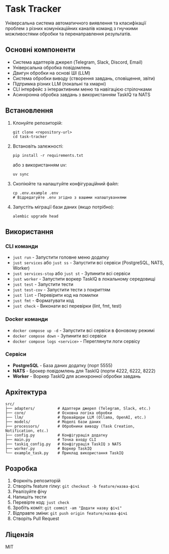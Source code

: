 # Task Tracker

Універсальна система автоматичного виявлення та класифікації проблем з різних комунікаційних каналів команд з гнучкими можливостями обробки та перенаправлення результатів.

## Основні компоненти

- Система адаптерів джерел (Telegram, Slack, Discord, Email)
- Універсальна обробка повідомлень
- Двигун обробки на основі ШІ (LLM)
- Система обробки виводу (створення завдань, сповіщення, звіти)
- Підтримка різних LLM (локальні та хмарні)
- CLI інтерфейс з інтерактивним меню та навігацією стрілочками
- Асинхронна обробка завдань з використанням TaskIQ та NATS

## Встановлення

1. Клонуйте репозиторій:
   ```
   git clone <repository-url>
   cd task-tracker
   ```

2. Встановіть залежності:
   ```
   pip install -r requirements.txt
   ```
   або з використанням uv:
   ```
   uv sync
   ```

3. Скопіюйте та налаштуйте конфігураційний файл:
   ```
   cp .env.example .env
   # Відредагуйте .env згідно з вашими налаштуваннями
   ```

4. Запустіть міграції бази даних (якщо потрібно):
   ```
   alembic upgrade head
   ```

## Використання

### CLI команди

- `just run` - Запустити головне меню додатку
- `just services` або `just ss` - Запустити всі сервіси (PostgreSQL, NATS, Worker)
- `just services-stop` або `just st` - Зупинити всі сервіси
- `just worker` - Запустити воркер TaskIQ в локальному середовищі
- `just test` - Запустити тести
- `just test-cov` - Запустити тести з покриттям
- `just lint` - Перевірити код на помилки
- `just fmt` - Форматувати код
- `just check` - Виконати всі перевірки (lint, fmt, test)

### Docker команди

- `docker compose up -d` - Запустити всі сервіси в фоновому режимі
- `docker compose down` - Зупинити всі сервіси
- `docker compose logs <service>` - Переглянути логи сервісу

### Сервіси

- **PostgreSQL** - База даних додатку (порт 5555)
- **NATS** - Брокер повідомлень для TaskIQ (порти 4222, 6222, 8222)
- **Worker** - Воркер TaskIQ для асинхронної обробки завдань

## Архітектура

```
src/
├── adapters/          # Адаптери джерел (Telegram, Slack, etc.)
├── core/              # Основна логіка обробки
├── llm/               # Провайдери LLM (Ollama, OpenAI, etc.)
├── models/            # Моделі бази даних
├── processors/        # Обробники виводу (Task Creation, Notification, etc.)
├── config.py          # Конфігурація додатку
├── main.py            # Точка входу CLI
├── taskiq_config.py   # Конфігурація TaskIQ з NATS
├── worker.py          # Воркер TaskIQ
└── example_task.py    # Приклад використання TaskIQ
```

## Розробка

1. Форкніть репозиторій
2. Створіть feature гілку: `git checkout -b feature/назва-фічі`
3. Реалізуйте фічу
4. Напишіть тести
5. Перевірте код: `just check`
6. Зробіть коміт: `git commit -am "Додати назву фічі"`
7. Відправте зміни: `git push origin feature/назва-фічі`
8. Створіть Pull Request

## Ліцензія

MIT
